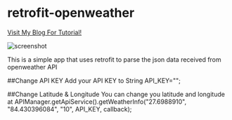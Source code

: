 # retrofit-openweather
[Visit My Blog For Tutorial!](http://www.shrestharohit.com.np/blog/retrofit-openweather-api-android/)

![screenshot](https://github.com/rohitsthaa/retrofit-openweather/blob/master/device-2015-10-25-025059.png)


This is a simple app that uses retrofit to parse the json data received from openweather API 

##Change API KEY 
Add your API KEY to String API_KEY="";

##Change Latitude & Longitude
You can change  you latitude and longitude at 
 APIManager.getApiService().getWeatherInfo("27.6988910",
                        "84.430396084",
                        "10",
                        API_KEY,
                        callback);
